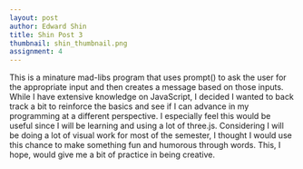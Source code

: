 ```yaml
---
layout: post
author: Edward Shin
title: Shin Post 3
thumbnail: shin_thumbnail.png
assignment: 4
---
```



<!DOCTYPE html>
<p>
This is a minature mad-libs program that uses prompt() to ask the user for the appropriate input and then creates a
    message based on those inputs. While I have extensive knowledge on JavaScript, I decided I wanted to back track
    a bit to reinforce the basics and see if I can advance in my programming at a different perspective. I especially
    feel this would be useful since I will be learning and using a lot of three.js. Considering I will be doing a lot
    of visual work for most of the semester, I thought I would use this chance to make something fun and humorous through
    words. This, I hope, would give me a bit of practice in being creative.
</p>

<script type="text/javascript">
    prompt("What's up? ");
    var noun = prompt("Type a noun");
    var verb = prompt("Type a verb");
    var noun2 = prompt("Type another noun");
    var verb2 = prompt("Just one more verb please");
    var noun3 = prompt("One noun. This is the last one. I promise");
    var verb3 = prompt("Sorry, one more verb...please");
    var message = "How to make a " + noun + " :\n" +
                    "First, you " + verb + " the " + noun2 + ".\n" +
                    "Then, you " + verb2 + " a " + noun3 + ".\n" +
                    "Finally, you " + verb3 + " everything.";
    alert(message);
</script>
